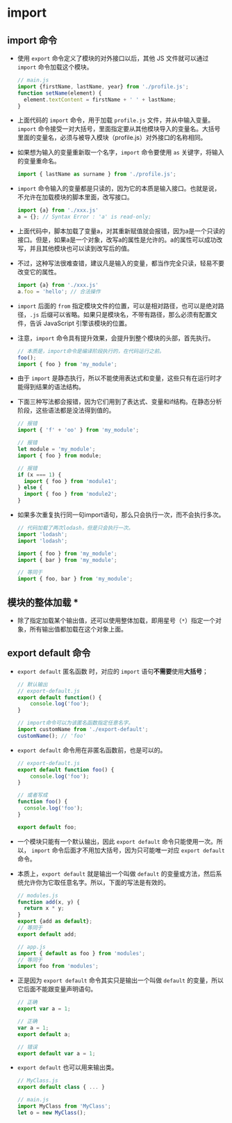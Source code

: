# import

## import 命令

*   使用 `export` 命令定义了模块的对外接口以后，其他 JS 文件就可以通过 `import` 命令加载这个模块。

    ```javascript
    // main.js
    import {firstName, lastName, year} from './profile.js';
    function setName(element) {
      element.textContent = firstName + ' ' + lastName;
    }
    ```

*   上面代码的 `import` 命令，用于加载 `profile.js` 文件，并从中输入变量。`import` 命令接受一对大括号，里面指定要从其他模块导入的变量名。大括号里面的变量名，必须与被导入模块（profile.js）对外接口的名称相同。

*   如果想为输入的变量重新取一个名字，`import` 命令要使用 `as` 关键字，将输入的变量重命名。

    ```javascript
    import { lastName as surname } from './profile.js';
    ```

*   `import` 命令输入的变量都是只读的，因为它的本质是输入接口。也就是说，不允许在加载模块的脚本里面，改写接口。

    ```javascript
    import {a} from './xxx.js'
    a = {}; // Syntax Error : 'a' is read-only;
    ```

*   上面代码中，脚本加载了变量a，对其重新赋值就会报错，因为a是一个只读的接口。但是，如果a是一个对象，改写a的属性是允许的。a的属性可以成功改写，并且其他模块也可以读到改写后的值。

*   不过，这种写法很难查错，建议凡是输入的变量，都当作完全只读，轻易不要改变它的属性。

    ```javascript
    import {a} from './xxx.js'
    a.foo = 'hello'; // 合法操作
    ```

*   `import` 后面的 `from` 指定模块文件的位置，可以是相对路径，也可以是绝对路径，`.js` 后缀可以省略。如果只是模块名，不带有路径，那么必须有配置文件，告诉 JavaScript 引擎该模块的位置。

*   注意，`import` 命令具有提升效果，会提升到整个模块的头部，首先执行。

    ```javascript
    // 本质是，import命令是编译阶段执行的，在代码运行之前。
    foo();
    import { foo } from 'my_module';
    ```

*   由于 `import` 是静态执行，所以不能使用表达式和变量，这些只有在运行时才能得到结果的语法结构。

*   下面三种写法都会报错，因为它们用到了表达式、变量和if结构。在静态分析阶段，这些语法都是没法得到值的。

    ```javascript
    // 报错
    import { 'f' + 'oo' } from 'my_module';
    ```

    ```javascript
    // 报错
    let module = 'my_module';
    import { foo } from module;
    ```

    ```javascript
    // 报错
    if (x === 1) {
      import { foo } from 'module1';
    } else {
      import { foo } from 'module2';
    }
    ```

*   如果多次重复执行同一句import语句，那么只会执行一次，而不会执行多次。

    ```javascript
    // 代码加载了两次lodash，但是只会执行一次。
    import 'lodash';
    import 'lodash';
    ```

    ```javascript
    import { foo } from 'my_module';
    import { bar } from 'my_module';

    // 等同于
    import { foo, bar } from 'my_module';
    ```

## 模块的整体加载 \*

*   除了指定加载某个输出值，还可以使用整体加载，即用星号（`*`）指定一个对象，所有输出值都加载在这个对象上面。

## export default 命令

*   `export default` 匿名函数 时，对应的 `import` 语句**不需要**使用**大括号**；

    ```javascript
    // 默认输出
    // export-default.js
    export default function() {
        console.log('foo');
    }
    ```

    ```javascript
    // import命令可以为该匿名函数指定任意名字。
    import customName from './export-default';
    customName(); // 'foo'
    ```

*   `export default` 命令用在非匿名函数前，也是可以的。

    ```javascript
    // export-default.js
    export default function foo() {
        console.log('foo');
    }

    // 或者写成
    function foo() {
      console.log('foo');
    }

    export default foo;
    ```

*   一个模块只能有一个默认输出，因此 `export default` 命令只能使用一次。所以， `import` 命令后面才不用加大括号，因为只可能唯一对应 `export default` 命令。

*   本质上，`export default` 就是输出一个叫做 `default` 的变量或方法，然后系统允许你为它取任意名字。所以，下面的写法是有效的。

    ```javascript
    // modules.js
    function add(x, y) {
      return x * y;
    }
    export {add as default};
    // 等同于
    export default add;

    // app.js
    import { default as foo } from 'modules';
    // 等同于
    import foo from 'modules';
    ```

*   正是因为 `export default` 命令其实只是输出一个叫做 `default` 的变量，所以它后面不能跟变量声明语句。

    ```javascript
    // 正确
    export var a = 1;

    // 正确
    var a = 1;
    export default a;

    // 错误
    export default var a = 1;
    ```

*   `export default` 也可以用来输出类。

    ```javascript
    // MyClass.js
    export default class { ... }

    // main.js
    import MyClass from 'MyClass';
    let o = new MyClass();
    ```
